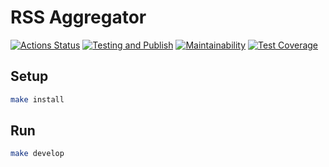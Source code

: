 # RSS Aggregator

[![Actions Status](https://github.com/NLIDie/frontend-project-lvl3/workflows/hexlet-check/badge.svg)](https://github.com/NLIDie/frontend-project-lvl3/actions?query=workflow%3A%22hexlet-check%22)
[![Testing and Publish](https://github.com/NLIDie/backend-project-lvl2/workflows/testing-and-publish/badge.svg)](https://github.com/NLIDie/backend-project-lvl2/actions?query=workflow%3A%22testing-and-publish%22)
[![Maintainability](https://api.codeclimate.com/v1/badges/dd4765d4a3794f3be464/maintainability)](https://codeclimate.com/github/NLIDie/frontend-project-lvl3/maintainability)
[![Test Coverage](https://api.codeclimate.com/v1/badges/dd4765d4a3794f3be464/test_coverage)](https://codeclimate.com/github/NLIDie/frontend-project-lvl3/test_coverage)

## Setup
```sh
make install
```

## Run
```sh
make develop
```
